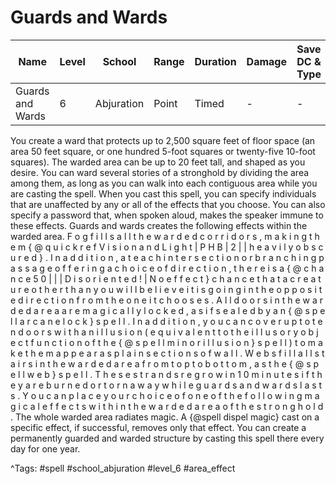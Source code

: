 # Guards and Wards

| Name | Level | School | Range | Duration | Damage | Save DC & Type |
|------|-------|--------|-------|----------|--------|----------------|
| Guards and Wards | 6 | Abjuration | Point | Timed | - | - |

You create a ward that protects up to 2,500 square feet of floor space (an area 50 feet square, or one hundred 5-foot squares or twenty-five 10-foot squares). The warded area can be up to 20 feet tall, and shaped as you desire. You can ward several stories of a stronghold by dividing the area among them, as long as you can walk into each contiguous area while you are casting the spell. When you cast this spell, you can specify individuals that are unaffected by any or all of the effects that you choose. You can also specify a password that, when spoken aloud, makes the speaker immune to these effects. Guards and wards creates the following effects within the warded area. F o g   f i l l s   a l l   t h e   w a r d e d   c o r r i d o r s ,   m a k i n g   t h e m   { @ q u i c k r e f   V i s i o n   a n d   L i g h t | P H B | 2 | | h e a v i l y   o b s c u r e d } .   I n   a d d i t i o n ,   a t   e a c h   i n t e r s e c t i o n   o r   b r a n c h i n g   p a s s a g e   o f f e r i n g   a   c h o i c e   o f   d i r e c t i o n ,   t h e r e   i s   a   { @ c h a n c e   5 0 | | | D i s o r i e n t e d ! | N o   e f f e c t }   c h a n c e   t h a t   a   c r e a t u r e   o t h e r   t h a n   y o u   w i l l   b e l i e v e   i t   i s   g o i n g   i n   t h e   o p p o s i t e   d i r e c t i o n   f r o m   t h e   o n e   i t   c h o o s e s . A l l   d o o r s   i n   t h e   w a r d e d   a r e a   a r e   m a g i c a l l y   l o c k e d ,   a s   i f   s e a l e d   b y   a n   { @ s p e l l   a r c a n e   l o c k }   s p e l l .   I n   a d d i t i o n ,   y o u   c a n   c o v e r   u p   t o   t e n   d o o r s   w i t h   a n   i l l u s i o n   ( e q u i v a l e n t   t o   t h e   i l l u s o r y   o b j e c t   f u n c t i o n   o f   t h e   { @ s p e l l   m i n o r   i l l u s i o n }   s p e l l )   t o   m a k e   t h e m   a p p e a r   a s   p l a i n   s e c t i o n s   o f   w a l l . W e b s   f i l l   a l l   s t a i r s   i n   t h e   w a r d e d   a r e a   f r o m   t o p   t o   b o t t o m ,   a s   t h e   { @ s p e l l   w e b }   s p e l l .   T h e s e   s t r a n d s   r e g r o w   i n   1 0   m i n u t e s   i f   t h e y   a r e   b u r n e d   o r   t o r n   a w a y   w h i l e   g u a r d s   a n d   w a r d s   l a s t s . Y o u   c a n   p l a c e   y o u r   c h o i c e   o f   o n e   o f   t h e   f o l l o w i n g   m a g i c a l   e f f e c t s   w i t h i n   t h e   w a r d e d   a r e a   o f   t h e   s t r o n g h o l d . The whole warded area radiates magic. A {@spell dispel magic} cast on a specific effect, if successful, removes only that effect. You can create a permanently guarded and warded structure by casting this spell there every day for one year.

^Tags: #spell #school_abjuration #level_6 #area_effect